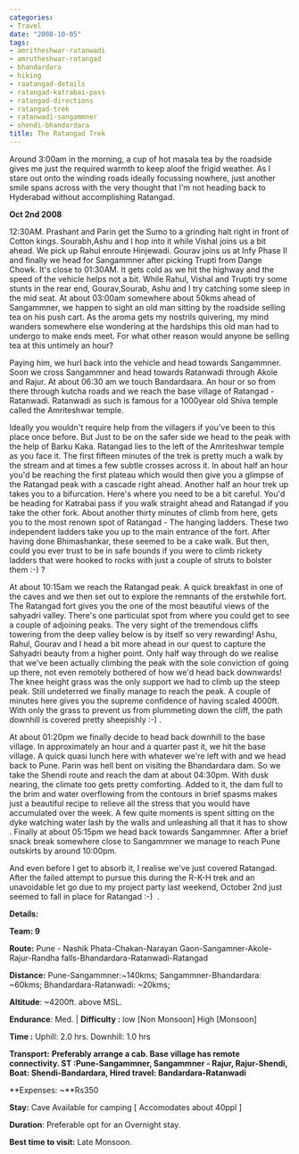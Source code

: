 ```yaml
---
categories:
- Travel
date: "2008-10-05"
tags:
- amritheshwar-ratanwadi
- amrutheshwar-ratangad
- bhandardara
- hiking
- raatangad-details
- ratangad-katrabai-pass
- ratangad-directions
- ratangad-trek
- ratanwadi-sangammner
- shendi-bhandardara
title: The Ratangad Trek
---
```


Around 3:00am in the morning, a cup of hot masala tea by the roadside gives me just the required warmth to keep aloof the frigid weather. As I stare out onto the winding roads ideally focussing nowhere, just another smile spans across with the very thought that I'm not heading back to Hyderabad without accomplishing Ratangad.

**Oct 2nd 2008**

12:30AM. Prashant and Parin get the Sumo to a grinding halt right in front of Cotton kings. Sourabh,Ashu and I hop into it while Vishal joins us a bit ahead. We pick up Rahul enroute Hinjewadi. Gourav joins us at Infy Phase II and finally we head for Sangammner after picking Trupti from Dange Chowk. It's close to 01:30AM. It gets cold as we hit the highway and the speed of the vehicle helps not a bit. While Rahul, Vishal and Trupti try some stunts in the rear end, Gourav,Sourab, Ashu and I try catching some sleep in the mid seat. At about 03:00am somewhere about 50kms ahead of Sangammner, we happen to sight an old man sitting by the roadside selling tea on his push cart. As the aroma gets my nostrils quivering, my mind wanders somewhere else wondering at the hardships this old man had to undergo to make ends meet. For what other reason would anyone be selling tea at this untimely an hour?

Paying him, we hurl back into the vehicle and head towards Sangammner. Soon we cross Sangammner and head towards Ratanwadi through Akole and Rajur. At about 06:30 am we touch Bandardaara. An hour or so from there through kutcha roads and we reach the base village of Ratangad - Ratanwadi. Ratanwadi as such is famous for a 1000year old Shiva temple called the Amriteshwar temple.

Ideally you wouldn't require help from the villagers if you've been to this place once before. But Just to be on the safer side we head to the peak with the help of Barku Kaka. Ratangad lies to the left of the Amriteshwar temple as you face it. The first fifteen minutes of the trek is pretty much a walk by the stream and at times a few subtle crosses across it. In about half an hour you'd be reaching the first plateau which would then give you a glimpse of the Ratangad peak with a cascade right ahead. Another half an hour trek up takes you to a bifurcation. Here's where you need to be a bit careful. You'd be heading for Katrabai pass if you walk straight ahead and Ratangad if you take the other fork. About another thirty minutes of climb from here, gets you to the most renown spot of Ratangad - The hanging ladders. These two independent ladders take you up to the main entrance of the fort. After having done Bhimashankar, these seemed to be a cake walk. But then, could you ever trust to be in safe bounds if you were to climb rickety ladders that were hooked to rocks with just a couple of struts to bolster them :-) ?

At about 10:15am we reach the Ratangad peak. A quick breakfast in one of the caves and we then set out to explore the remnants of the erstwhile fort. The Ratangad fort gives you the one of the most beautiful views of the sahyadri valley. There's one particulat spot from where you could get to see a couple of adjoining peaks. The very sight of the tremendous cliffs towering from the deep valley below is by itself so very rewarding! Ashu, Rahul, Gourav and I head a bit more ahead in our quest to capture the Sahyadri beauty from a higher point. Only half way through do we realise that we've been actually climbing the peak with the sole conviction of going up there, not even remotely bothered of how we'd head back downwards! The knee height grass was the only support we had to climb up the steep peak. Still undeterred we finally manage to reach the peak. A couple of minutes here gives you the supreme confidence of having scaled 4000ft.  With only the grass to prevent us from plummeting down the cliff, the path downhill is covered pretty sheepishly :-) .

At about 01:20pm we finally decide to head back downhill to the base village. In approximately an hour and a quarter past it, we hit the base village. A quick quasi lunch here with whatever we're left with and we head back to Pune. Parin was hell bent on visiting the Bhandardara dam. So we take the Shendi route and reach the dam at about 04:30pm. With dusk nearing, the climate too gets pretty comforting. Added to it, the dam full to the brim and water overflowing from the contours in brief spasms makes just a beautiful recipe to relieve all the stress that you would have accumulated over the week. A few quite moments is spent sitting on the dyke watching water lash by the walls and unleashing all that it has to show . Finally at about 05:15pm we head back towards Sangammner. After a brief snack break somewhere close to Sangammner we manage to reach Pune outskirts by around 10:00pm.

And even before I get to absorb it, I realise we've just covered Ratangad. After the failed attempt to pursue this during the R-K-H trek and an unavoidable let go due to my project party last weekend, October 2nd just seemed to fall in place for Ratangad :-)  .

**Details:**

**Team: **9****

**Route:** Pune - Nashik Phata-Chakan-Narayan Gaon-Sangamner-Akole-Rajur-Randha falls-Bhandardara-Ratanwadi-Ratangad

**Distance:** Pune-Sangammner:~140kms; Sangammner-Bhandardara: ~60kms; Bhandardara-Ratanwadi: ~20kms;

**Altitude**: ~4200ft. above MSL.

**Endurance**: Med. | **Difficulty :** low \[Non Monsoon\] High \[Monsoon\]

**Time :** Uphill: 2.0 hrs. Downhill: 1.0 hrs

**Transport:** **Preferably arrange a cab. Base village has remote connectivity. ST :Pune-Sangammner, Sangammner - Rajur, Rajur-Shendi, Boat: Shendi-Bandardara, Hired travel: Bandardara-Ratanwadi**

**Expenses: ~**Rs350

**Stay:** Cave Available for camping \[ Accomodates about 40ppl \]

**Duration**: Preferable opt for an Overnight stay.

**Best time to visit:** Late Monsoon.
